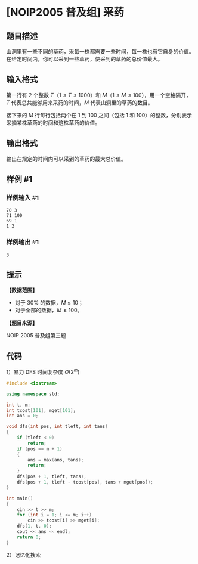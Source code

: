 # [NOIP2005 普及组] 采药

## 题目描述

山洞里有一些不同的草药，采每一株都需要一些时间，每一株也有它自身的价值。在给定时间内，你可以采到一些草药，使采到的草药的总价值最大。

## 输入格式

第一行有 $2$ 个整数 $T$（$1 \le T \le 1000$）和 $M$（$1 \le  M \le 100$），用一个空格隔开，$T$ 代表总共能够用来采药的时间，$M$ 代表山洞里的草药的数目。

接下来的 $M$ 行每行包括两个在 $1$ 到 $100$ 之间（包括 $1$ 和 $100$）的整数，分别表示采摘某株草药的时间和这株草药的价值。

## 输出格式

输出在规定的时间内可以采到的草药的最大总价值。

## 样例 #1

### 样例输入 #1

```
70 3
71 100
69 1
1 2
```

### 样例输出 #1

```
3
```

## 提示

**【数据范围】**

- 对于 $30\%$ 的数据，$M \le 10$；
- 对于全部的数据，$M \le 100$。

**【题目来源】**

NOIP 2005 普及组第三题


## 代码

1）暴力 DFS
时间复杂度 $O(2^m)$

```cpp
#include <iostream>

using namespace std;

int t, m;
int tcost[101], mget[101];
int ans = 0;

void dfs(int pos, int tleft, int tans)
{
    if (tleft < 0)
        return;
    if (pos == m + 1)
    {
        ans = max(ans, tans);
        return;
    }
    dfs(pos + 1, tleft, tans);
    dfs(pos + 1, tleft - tcost[pos], tans + mget[pos]);
}

int main()
{
    cin >> t >> m;
    for (int i = 1; i <= m; i++)
        cin >> tcost[i] >> mget[i];
    dfs(1, t, 0);
    cout << ans << endl;
    return 0;
}
```

2）记忆化搜索
